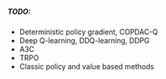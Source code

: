 

##### TODO:
- Deterministic policy gradient, COPDAC-Q
- Deep Q-learning, DDQ-learning, DDPG
- A3C
- TRPO
- Classic policy and value based methods

